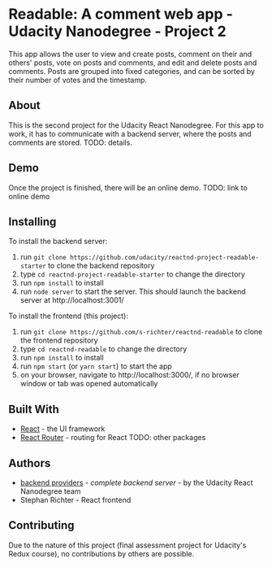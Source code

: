 # Readable: A comment web app - Udacity Nanodegree - Project 2

This app allows the user to view and create posts, comment on their and others' posts, vote on posts and comments, and edit and delete posts and comments. Posts are grouped into fixed categories, and can be sorted by their number of votes and the timestamp.


## About

This is the second project for the Udacity React Nanodegree.
For this app to work, it has to communicate with a backend server, where the posts and comments are stored.
TODO: details.


## Demo

Once the project is finished, there will be an online demo.
TODO: link to online demo


## Installing

To install the backend server:

1. run `git clone https://github.com/udacity/reactnd-project-readable-starter` to clone the backend repository
2. type `cd reactnd-project-readable-starter` to change the directory
3. run `npm install` to install
4. run `node server` to start the server. This should launch the backend server at http://localhost:3001/

To install the frontend (this project):

1. run `git clone https://github.com/s-richter/reactnd-readable` to clone the frontend repository
2. type `cd reactnd-readable` to change the directory
3. run `npm install` to install
4. run `npm start` (or `yarn start`) to start the app
5. on your browser, navigate to http://localhost:3000/, if no browser window or tab was opened automatically


## Built With

* [React](https://facebook.github.io/react/) - the UI framework
* [React Router](https://reacttraining.com/react-router/) - routing for React
TODO: other packages


## Authors

* [backend providers](https://github.com/udacity/reactnd-project-readable-starter) - *complete backend server* - by the Udacity React Nanodegree team
* Stephan Richter - React frontend


## Contributing

Due to the nature of this project (final assessment project for Udacity's Redux course), no contributions by others are possible.